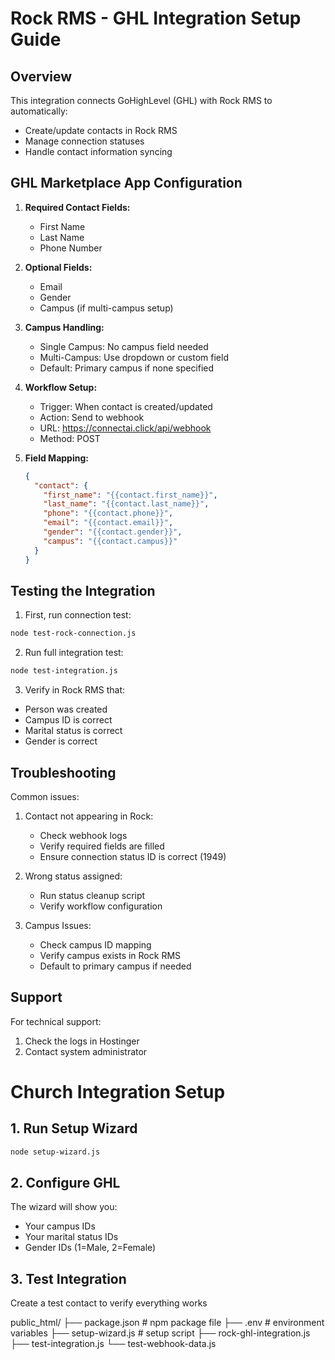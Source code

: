 # Rock RMS - GHL Integration Setup Guide

## Overview
This integration connects GoHighLevel (GHL) with Rock RMS to automatically:
- Create/update contacts in Rock RMS
- Manage connection statuses
- Handle contact information syncing

## GHL Marketplace App Configuration
1. **Required Contact Fields:**
   - First Name
   - Last Name
   - Phone Number

2. **Optional Fields:**
   - Email
   - Gender
   - Campus (if multi-campus setup)
   
3. **Campus Handling:**
   - Single Campus: No campus field needed
   - Multi-Campus: Use dropdown or custom field
   - Default: Primary campus if none specified

4. **Workflow Setup:**
   - Trigger: When contact is created/updated
   - Action: Send to webhook
   - URL: https://connectai.click/api/webhook
   - Method: POST

5. **Field Mapping:**
   ```json
   {
     "contact": {
       "first_name": "{{contact.first_name}}",
       "last_name": "{{contact.last_name}}",
       "phone": "{{contact.phone}}",
       "email": "{{contact.email}}",
       "gender": "{{contact.gender}}",
       "campus": "{{contact.campus}}"
     }
   }
   ```

## Testing the Integration
1. First, run connection test:
```bash
node test-rock-connection.js
```

2. Run full integration test:
```bash
node test-integration.js
```

3. Verify in Rock RMS that:
- Person was created
- Campus ID is correct
- Marital status is correct
- Gender is correct

## Troubleshooting
Common issues:
1. Contact not appearing in Rock:
   - Check webhook logs
   - Verify required fields are filled
   - Ensure connection status ID is correct (1949)

2. Wrong status assigned:
   - Run status cleanup script
   - Verify workflow configuration

3. Campus Issues:
   - Check campus ID mapping
   - Verify campus exists in Rock RMS
   - Default to primary campus if needed

## Support
For technical support:
1. Check the logs in Hostinger
2. Contact system administrator 

# Church Integration Setup

## 1. Run Setup Wizard
```bash
node setup-wizard.js
```

## 2. Configure GHL
The wizard will show you:
- Your campus IDs
- Your marital status IDs
- Gender IDs (1=Male, 2=Female)

## 3. Test Integration
Create a test contact to verify everything works 

public_html/
  ├── package.json           # npm package file
  ├── .env                  # environment variables
  ├── setup-wizard.js       # setup script
  ├── rock-ghl-integration.js
  ├── test-integration.js
  └── test-webhook-data.js 